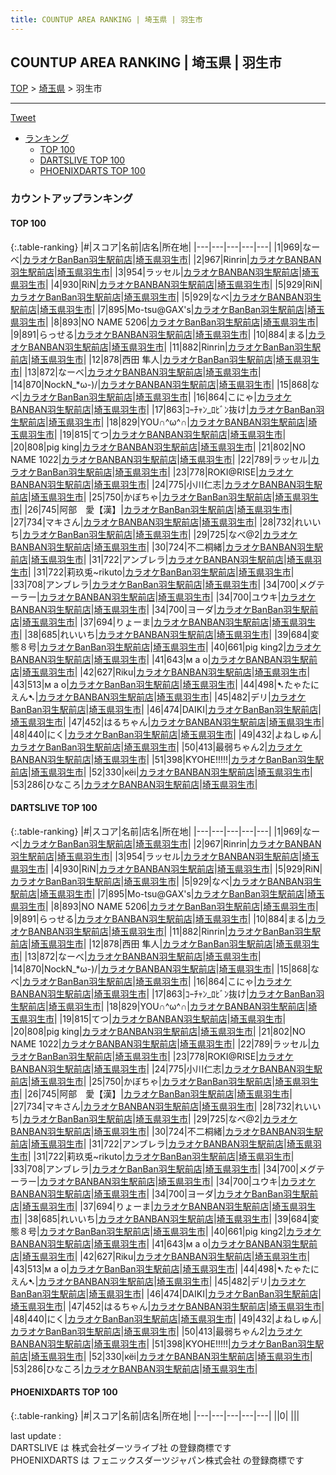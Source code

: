 ```yaml
---
title: COUNTUP AREA RANKING | 埼玉県 | 羽生市
---
```

## COUNTUP AREA RANKING | 埼玉県 | 羽生市

[TOP](/darts/rank/) > [埼玉県](/darts/rank/埼玉県/) > 羽生市

___

<a href="https://twitter.com/share?ref_src=twsrc%5Etfw" data-text="COUNTUP AREA RANKING | 埼玉県羽生市" class="twitter-share-button" data-hashtags="DARTSLIVE,PHOENIXDARTS,darts,ダーツ" data-show-count="false">Tweet</a>

* [ランキング](#カウントアップランキング)
    * [TOP 100](#top-100)
    * [DARTSLIVE TOP 100](#dartslive-top-100)
    * [PHOENIXDARTS TOP 100](#phoenixdarts-top-100)

### カウントアップランキング

#### TOP 100



{:.table-ranking}
|#|スコア|名前|店名|所在地|
|---|---|---|---|---|
|1|969|<span class="rank-name-dl">なーべ</span>|<a href="https://search.dartslive.com/jp/shop/749ad2576bab89d00d9b047a20a7ba1e">カラオケBanBan羽生駅前店</a>|<a href="/darts/rank/埼玉県/羽生市">埼玉県羽生市</a>|
|2|967|<span class="rank-name-dl">Rinrin</span>|<a href="https://search.dartslive.com/jp/shop/749ad2576bab89d00d9b047a20a7ba1e">カラオケBANBAN羽生駅前店</a>|<a href="/darts/rank/埼玉県/羽生市">埼玉県羽生市</a>|
|3|954|<span class="rank-name-dl">ラッセル</span>|<a href="https://search.dartslive.com/jp/shop/749ad2576bab89d00d9b047a20a7ba1e">カラオケBANBAN羽生駅前店</a>|<a href="/darts/rank/埼玉県/羽生市">埼玉県羽生市</a>|
|4|930|<span class="rank-name-dl">RiN</span>|<a href="https://search.dartslive.com/jp/shop/749ad2576bab89d00d9b047a20a7ba1e">カラオケBANBAN羽生駅前店</a>|<a href="/darts/rank/埼玉県/羽生市">埼玉県羽生市</a>|
|5|929|<span class="rank-name-dl">RiN</span>|<a href="https://search.dartslive.com/jp/shop/749ad2576bab89d00d9b047a20a7ba1e">カラオケBanBan羽生駅前店</a>|<a href="/darts/rank/埼玉県/羽生市">埼玉県羽生市</a>|
|5|929|<span class="rank-name-dl">なべ</span>|<a href="https://search.dartslive.com/jp/shop/749ad2576bab89d00d9b047a20a7ba1e">カラオケBANBAN羽生駅前店</a>|<a href="/darts/rank/埼玉県/羽生市">埼玉県羽生市</a>|
|7|895|<span class="rank-name-dl">Mo-tsu@GAX&#x27;s</span>|<a href="https://search.dartslive.com/jp/shop/749ad2576bab89d00d9b047a20a7ba1e">カラオケBanBan羽生駅前店</a>|<a href="/darts/rank/埼玉県/羽生市">埼玉県羽生市</a>|
|8|893|<span class="rank-name-dl">NO NAME 5206</span>|<a href="https://search.dartslive.com/jp/shop/749ad2576bab89d00d9b047a20a7ba1e">カラオケBanBan羽生駅前店</a>|<a href="/darts/rank/埼玉県/羽生市">埼玉県羽生市</a>|
|9|891|<span class="rank-name-dl">らっせる</span>|<a href="https://search.dartslive.com/jp/shop/749ad2576bab89d00d9b047a20a7ba1e">カラオケBANBAN羽生駅前店</a>|<a href="/darts/rank/埼玉県/羽生市">埼玉県羽生市</a>|
|10|884|<span class="rank-name-dl">まる</span>|<a href="https://search.dartslive.com/jp/shop/749ad2576bab89d00d9b047a20a7ba1e">カラオケBANBAN羽生駅前店</a>|<a href="/darts/rank/埼玉県/羽生市">埼玉県羽生市</a>|
|11|882|<span class="rank-name-dl">Rinrin</span>|<a href="https://search.dartslive.com/jp/shop/749ad2576bab89d00d9b047a20a7ba1e">カラオケBanBan羽生駅前店</a>|<a href="/darts/rank/埼玉県/羽生市">埼玉県羽生市</a>|
|12|878|<span class="rank-name-dl">西田 隼人</span>|<a href="https://search.dartslive.com/jp/shop/749ad2576bab89d00d9b047a20a7ba1e">カラオケBanBan羽生駅前店</a>|<a href="/darts/rank/埼玉県/羽生市">埼玉県羽生市</a>|
|13|872|<span class="rank-name-dl">なーべ</span>|<a href="https://search.dartslive.com/jp/shop/749ad2576bab89d00d9b047a20a7ba1e">カラオケBANBAN羽生駅前店</a>|<a href="/darts/rank/埼玉県/羽生市">埼玉県羽生市</a>|
|14|870|<span class="rank-name-dl">NockN_*ω-)/</span>|<a href="https://search.dartslive.com/jp/shop/749ad2576bab89d00d9b047a20a7ba1e">カラオケBANBAN羽生駅前店</a>|<a href="/darts/rank/埼玉県/羽生市">埼玉県羽生市</a>|
|15|868|<span class="rank-name-dl">なべ</span>|<a href="https://search.dartslive.com/jp/shop/749ad2576bab89d00d9b047a20a7ba1e">カラオケBanBan羽生駅前店</a>|<a href="/darts/rank/埼玉県/羽生市">埼玉県羽生市</a>|
|16|864|<span class="rank-name-dl">こにゃ</span>|<a href="https://search.dartslive.com/jp/shop/749ad2576bab89d00d9b047a20a7ba1e">カラオケBANBAN羽生駅前店</a>|<a href="/darts/rank/埼玉県/羽生市">埼玉県羽生市</a>|
|17|863|<span class="rank-name-dl">ｺｰﾁｬﾝ_ﾛﾋﾞﾝ抜け</span>|<a href="https://search.dartslive.com/jp/shop/749ad2576bab89d00d9b047a20a7ba1e">カラオケBanBan羽生駅前店</a>|<a href="/darts/rank/埼玉県/羽生市">埼玉県羽生市</a>|
|18|829|<span class="rank-name-dl">YOU∩^ω^∩</span>|<a href="https://search.dartslive.com/jp/shop/749ad2576bab89d00d9b047a20a7ba1e">カラオケBANBAN羽生駅前店</a>|<a href="/darts/rank/埼玉県/羽生市">埼玉県羽生市</a>|
|19|815|<span class="rank-name-dl">てつ</span>|<a href="https://search.dartslive.com/jp/shop/749ad2576bab89d00d9b047a20a7ba1e">カラオケBANBAN羽生駅前店</a>|<a href="/darts/rank/埼玉県/羽生市">埼玉県羽生市</a>|
|20|808|<span class="rank-name-dl">pig king</span>|<a href="https://search.dartslive.com/jp/shop/749ad2576bab89d00d9b047a20a7ba1e">カラオケBANBAN羽生駅前店</a>|<a href="/darts/rank/埼玉県/羽生市">埼玉県羽生市</a>|
|21|802|<span class="rank-name-dl">NO NAME 1022</span>|<a href="https://search.dartslive.com/jp/shop/749ad2576bab89d00d9b047a20a7ba1e">カラオケBANBAN羽生駅前店</a>|<a href="/darts/rank/埼玉県/羽生市">埼玉県羽生市</a>|
|22|789|<span class="rank-name-dl">ラッセル</span>|<a href="https://search.dartslive.com/jp/shop/749ad2576bab89d00d9b047a20a7ba1e">カラオケBanBan羽生駅前店</a>|<a href="/darts/rank/埼玉県/羽生市">埼玉県羽生市</a>|
|23|778|<span class="rank-name-dl">ROKI@RISE</span>|<a href="https://search.dartslive.com/jp/shop/749ad2576bab89d00d9b047a20a7ba1e">カラオケBANBAN羽生駅前店</a>|<a href="/darts/rank/埼玉県/羽生市">埼玉県羽生市</a>|
|24|775|<span class="rank-name-dl">小川仁志</span>|<a href="https://search.dartslive.com/jp/shop/749ad2576bab89d00d9b047a20a7ba1e">カラオケBANBAN羽生駅前店</a>|<a href="/darts/rank/埼玉県/羽生市">埼玉県羽生市</a>|
|25|750|<span class="rank-name-dl">かぼちゃ</span>|<a href="https://search.dartslive.com/jp/shop/749ad2576bab89d00d9b047a20a7ba1e">カラオケBanBan羽生駅前店</a>|<a href="/darts/rank/埼玉県/羽生市">埼玉県羽生市</a>|
|26|745|<span class="rank-name-dl">阿部　愛【漢】</span>|<a href="https://search.dartslive.com/jp/shop/749ad2576bab89d00d9b047a20a7ba1e">カラオケBanBan羽生駅前店</a>|<a href="/darts/rank/埼玉県/羽生市">埼玉県羽生市</a>|
|27|734|<span class="rank-name-dl">マキさん</span>|<a href="https://search.dartslive.com/jp/shop/749ad2576bab89d00d9b047a20a7ba1e">カラオケBANBAN羽生駅前店</a>|<a href="/darts/rank/埼玉県/羽生市">埼玉県羽生市</a>|
|28|732|<span class="rank-name-dl">れいいち</span>|<a href="https://search.dartslive.com/jp/shop/749ad2576bab89d00d9b047a20a7ba1e">カラオケBanBan羽生駅前店</a>|<a href="/darts/rank/埼玉県/羽生市">埼玉県羽生市</a>|
|29|725|<span class="rank-name-dl">なべ@2</span>|<a href="https://search.dartslive.com/jp/shop/749ad2576bab89d00d9b047a20a7ba1e">カラオケBANBAN羽生駅前店</a>|<a href="/darts/rank/埼玉県/羽生市">埼玉県羽生市</a>|
|30|724|<span class="rank-name-dl">不二桐緒</span>|<a href="https://search.dartslive.com/jp/shop/749ad2576bab89d00d9b047a20a7ba1e">カラオケBANBAN羽生駅前店</a>|<a href="/darts/rank/埼玉県/羽生市">埼玉県羽生市</a>|
|31|722|<span class="rank-name-dl">アンブレラ</span>|<a href="https://search.dartslive.com/jp/shop/749ad2576bab89d00d9b047a20a7ba1e">カラオケBANBAN羽生駅前店</a>|<a href="/darts/rank/埼玉県/羽生市">埼玉県羽生市</a>|
|31|722|<span class="rank-name-dl">莉玖兎~rikuto</span>|<a href="https://search.dartslive.com/jp/shop/749ad2576bab89d00d9b047a20a7ba1e">カラオケBanBan羽生駅前店</a>|<a href="/darts/rank/埼玉県/羽生市">埼玉県羽生市</a>|
|33|708|<span class="rank-name-dl">アンブレラ</span>|<a href="https://search.dartslive.com/jp/shop/749ad2576bab89d00d9b047a20a7ba1e">カラオケBanBan羽生駅前店</a>|<a href="/darts/rank/埼玉県/羽生市">埼玉県羽生市</a>|
|34|700|<span class="rank-name-dl">メグテーラー</span>|<a href="https://search.dartslive.com/jp/shop/749ad2576bab89d00d9b047a20a7ba1e">カラオケBANBAN羽生駅前店</a>|<a href="/darts/rank/埼玉県/羽生市">埼玉県羽生市</a>|
|34|700|<span class="rank-name-dl">ユウキ</span>|<a href="https://search.dartslive.com/jp/shop/749ad2576bab89d00d9b047a20a7ba1e">カラオケBANBAN羽生駅前店</a>|<a href="/darts/rank/埼玉県/羽生市">埼玉県羽生市</a>|
|34|700|<span class="rank-name-dl">ヨーダ</span>|<a href="https://search.dartslive.com/jp/shop/749ad2576bab89d00d9b047a20a7ba1e">カラオケBanBan羽生駅前店</a>|<a href="/darts/rank/埼玉県/羽生市">埼玉県羽生市</a>|
|37|694|<span class="rank-name-dl">りょーま</span>|<a href="https://search.dartslive.com/jp/shop/749ad2576bab89d00d9b047a20a7ba1e">カラオケBANBAN羽生駅前店</a>|<a href="/darts/rank/埼玉県/羽生市">埼玉県羽生市</a>|
|38|685|<span class="rank-name-dl">れいいち</span>|<a href="https://search.dartslive.com/jp/shop/749ad2576bab89d00d9b047a20a7ba1e">カラオケBANBAN羽生駅前店</a>|<a href="/darts/rank/埼玉県/羽生市">埼玉県羽生市</a>|
|39|684|<span class="rank-name-dl">変態８号</span>|<a href="https://search.dartslive.com/jp/shop/749ad2576bab89d00d9b047a20a7ba1e">カラオケBanBan羽生駅前店</a>|<a href="/darts/rank/埼玉県/羽生市">埼玉県羽生市</a>|
|40|661|<span class="rank-name-dl">pig king2</span>|<a href="https://search.dartslive.com/jp/shop/749ad2576bab89d00d9b047a20a7ba1e">カラオケBANBAN羽生駅前店</a>|<a href="/darts/rank/埼玉県/羽生市">埼玉県羽生市</a>|
|41|643|<span class="rank-name-dl">м а о</span>|<a href="https://search.dartslive.com/jp/shop/749ad2576bab89d00d9b047a20a7ba1e">カラオケBANBAN羽生駅前店</a>|<a href="/darts/rank/埼玉県/羽生市">埼玉県羽生市</a>|
|42|627|<span class="rank-name-dl">Riku</span>|<a href="https://search.dartslive.com/jp/shop/749ad2576bab89d00d9b047a20a7ba1e">カラオケBANBAN羽生駅前店</a>|<a href="/darts/rank/埼玉県/羽生市">埼玉県羽生市</a>|
|43|513|<span class="rank-name-dl">м а о</span>|<a href="https://search.dartslive.com/jp/shop/749ad2576bab89d00d9b047a20a7ba1e">カラオケBanBan羽生駅前店</a>|<a href="/darts/rank/埼玉県/羽生市">埼玉県羽生市</a>|
|44|498|<span class="rank-name-dl">➷たゃたにえん➷</span>|<a href="https://search.dartslive.com/jp/shop/749ad2576bab89d00d9b047a20a7ba1e">カラオケBANBAN羽生駅前店</a>|<a href="/darts/rank/埼玉県/羽生市">埼玉県羽生市</a>|
|45|482|<span class="rank-name-dl">デリ</span>|<a href="https://search.dartslive.com/jp/shop/749ad2576bab89d00d9b047a20a7ba1e">カラオケBanBan羽生駅前店</a>|<a href="/darts/rank/埼玉県/羽生市">埼玉県羽生市</a>|
|46|474|<span class="rank-name-dl">DAIKI</span>|<a href="https://search.dartslive.com/jp/shop/749ad2576bab89d00d9b047a20a7ba1e">カラオケBanBan羽生駅前店</a>|<a href="/darts/rank/埼玉県/羽生市">埼玉県羽生市</a>|
|47|452|<span class="rank-name-dl">はるちゃん</span>|<a href="https://search.dartslive.com/jp/shop/749ad2576bab89d00d9b047a20a7ba1e">カラオケBANBAN羽生駅前店</a>|<a href="/darts/rank/埼玉県/羽生市">埼玉県羽生市</a>|
|48|440|<span class="rank-name-dl">にく</span>|<a href="https://search.dartslive.com/jp/shop/749ad2576bab89d00d9b047a20a7ba1e">カラオケBanBan羽生駅前店</a>|<a href="/darts/rank/埼玉県/羽生市">埼玉県羽生市</a>|
|49|432|<span class="rank-name-dl">よねしゅん</span>|<a href="https://search.dartslive.com/jp/shop/749ad2576bab89d00d9b047a20a7ba1e">カラオケBanBan羽生駅前店</a>|<a href="/darts/rank/埼玉県/羽生市">埼玉県羽生市</a>|
|50|413|<span class="rank-name-dl">最弱ちゃん2</span>|<a href="https://search.dartslive.com/jp/shop/749ad2576bab89d00d9b047a20a7ba1e">カラオケBANBAN羽生駅前店</a>|<a href="/darts/rank/埼玉県/羽生市">埼玉県羽生市</a>|
|51|398|<span class="rank-name-dl">KYOHE!!!!!</span>|<a href="https://search.dartslive.com/jp/shop/749ad2576bab89d00d9b047a20a7ba1e">カラオケBanBan羽生駅前店</a>|<a href="/darts/rank/埼玉県/羽生市">埼玉県羽生市</a>|
|52|330|<span class="rank-name-dl">кёi</span>|<a href="https://search.dartslive.com/jp/shop/749ad2576bab89d00d9b047a20a7ba1e">カラオケBANBAN羽生駅前店</a>|<a href="/darts/rank/埼玉県/羽生市">埼玉県羽生市</a>|
|53|286|<span class="rank-name-dl">ひなころ</span>|<a href="https://search.dartslive.com/jp/shop/749ad2576bab89d00d9b047a20a7ba1e">カラオケBANBAN羽生駅前店</a>|<a href="/darts/rank/埼玉県/羽生市">埼玉県羽生市</a>|


#### DARTSLIVE TOP 100



{:.table-ranking}
|#|スコア|名前|店名|所在地|
|---|---|---|---|---|
|1|969|<span class="rank-name-dl">なーべ</span>|<a href="https://search.dartslive.com/jp/shop/749ad2576bab89d00d9b047a20a7ba1e">カラオケBanBan羽生駅前店</a>|<a href="/darts/rank/埼玉県/羽生市">埼玉県羽生市</a>|
|2|967|<span class="rank-name-dl">Rinrin</span>|<a href="https://search.dartslive.com/jp/shop/749ad2576bab89d00d9b047a20a7ba1e">カラオケBANBAN羽生駅前店</a>|<a href="/darts/rank/埼玉県/羽生市">埼玉県羽生市</a>|
|3|954|<span class="rank-name-dl">ラッセル</span>|<a href="https://search.dartslive.com/jp/shop/749ad2576bab89d00d9b047a20a7ba1e">カラオケBANBAN羽生駅前店</a>|<a href="/darts/rank/埼玉県/羽生市">埼玉県羽生市</a>|
|4|930|<span class="rank-name-dl">RiN</span>|<a href="https://search.dartslive.com/jp/shop/749ad2576bab89d00d9b047a20a7ba1e">カラオケBANBAN羽生駅前店</a>|<a href="/darts/rank/埼玉県/羽生市">埼玉県羽生市</a>|
|5|929|<span class="rank-name-dl">RiN</span>|<a href="https://search.dartslive.com/jp/shop/749ad2576bab89d00d9b047a20a7ba1e">カラオケBanBan羽生駅前店</a>|<a href="/darts/rank/埼玉県/羽生市">埼玉県羽生市</a>|
|5|929|<span class="rank-name-dl">なべ</span>|<a href="https://search.dartslive.com/jp/shop/749ad2576bab89d00d9b047a20a7ba1e">カラオケBANBAN羽生駅前店</a>|<a href="/darts/rank/埼玉県/羽生市">埼玉県羽生市</a>|
|7|895|<span class="rank-name-dl">Mo-tsu@GAX&#x27;s</span>|<a href="https://search.dartslive.com/jp/shop/749ad2576bab89d00d9b047a20a7ba1e">カラオケBanBan羽生駅前店</a>|<a href="/darts/rank/埼玉県/羽生市">埼玉県羽生市</a>|
|8|893|<span class="rank-name-dl">NO NAME 5206</span>|<a href="https://search.dartslive.com/jp/shop/749ad2576bab89d00d9b047a20a7ba1e">カラオケBanBan羽生駅前店</a>|<a href="/darts/rank/埼玉県/羽生市">埼玉県羽生市</a>|
|9|891|<span class="rank-name-dl">らっせる</span>|<a href="https://search.dartslive.com/jp/shop/749ad2576bab89d00d9b047a20a7ba1e">カラオケBANBAN羽生駅前店</a>|<a href="/darts/rank/埼玉県/羽生市">埼玉県羽生市</a>|
|10|884|<span class="rank-name-dl">まる</span>|<a href="https://search.dartslive.com/jp/shop/749ad2576bab89d00d9b047a20a7ba1e">カラオケBANBAN羽生駅前店</a>|<a href="/darts/rank/埼玉県/羽生市">埼玉県羽生市</a>|
|11|882|<span class="rank-name-dl">Rinrin</span>|<a href="https://search.dartslive.com/jp/shop/749ad2576bab89d00d9b047a20a7ba1e">カラオケBanBan羽生駅前店</a>|<a href="/darts/rank/埼玉県/羽生市">埼玉県羽生市</a>|
|12|878|<span class="rank-name-dl">西田 隼人</span>|<a href="https://search.dartslive.com/jp/shop/749ad2576bab89d00d9b047a20a7ba1e">カラオケBanBan羽生駅前店</a>|<a href="/darts/rank/埼玉県/羽生市">埼玉県羽生市</a>|
|13|872|<span class="rank-name-dl">なーべ</span>|<a href="https://search.dartslive.com/jp/shop/749ad2576bab89d00d9b047a20a7ba1e">カラオケBANBAN羽生駅前店</a>|<a href="/darts/rank/埼玉県/羽生市">埼玉県羽生市</a>|
|14|870|<span class="rank-name-dl">NockN_*ω-)/</span>|<a href="https://search.dartslive.com/jp/shop/749ad2576bab89d00d9b047a20a7ba1e">カラオケBANBAN羽生駅前店</a>|<a href="/darts/rank/埼玉県/羽生市">埼玉県羽生市</a>|
|15|868|<span class="rank-name-dl">なべ</span>|<a href="https://search.dartslive.com/jp/shop/749ad2576bab89d00d9b047a20a7ba1e">カラオケBanBan羽生駅前店</a>|<a href="/darts/rank/埼玉県/羽生市">埼玉県羽生市</a>|
|16|864|<span class="rank-name-dl">こにゃ</span>|<a href="https://search.dartslive.com/jp/shop/749ad2576bab89d00d9b047a20a7ba1e">カラオケBANBAN羽生駅前店</a>|<a href="/darts/rank/埼玉県/羽生市">埼玉県羽生市</a>|
|17|863|<span class="rank-name-dl">ｺｰﾁｬﾝ_ﾛﾋﾞﾝ抜け</span>|<a href="https://search.dartslive.com/jp/shop/749ad2576bab89d00d9b047a20a7ba1e">カラオケBanBan羽生駅前店</a>|<a href="/darts/rank/埼玉県/羽生市">埼玉県羽生市</a>|
|18|829|<span class="rank-name-dl">YOU∩^ω^∩</span>|<a href="https://search.dartslive.com/jp/shop/749ad2576bab89d00d9b047a20a7ba1e">カラオケBANBAN羽生駅前店</a>|<a href="/darts/rank/埼玉県/羽生市">埼玉県羽生市</a>|
|19|815|<span class="rank-name-dl">てつ</span>|<a href="https://search.dartslive.com/jp/shop/749ad2576bab89d00d9b047a20a7ba1e">カラオケBANBAN羽生駅前店</a>|<a href="/darts/rank/埼玉県/羽生市">埼玉県羽生市</a>|
|20|808|<span class="rank-name-dl">pig king</span>|<a href="https://search.dartslive.com/jp/shop/749ad2576bab89d00d9b047a20a7ba1e">カラオケBANBAN羽生駅前店</a>|<a href="/darts/rank/埼玉県/羽生市">埼玉県羽生市</a>|
|21|802|<span class="rank-name-dl">NO NAME 1022</span>|<a href="https://search.dartslive.com/jp/shop/749ad2576bab89d00d9b047a20a7ba1e">カラオケBANBAN羽生駅前店</a>|<a href="/darts/rank/埼玉県/羽生市">埼玉県羽生市</a>|
|22|789|<span class="rank-name-dl">ラッセル</span>|<a href="https://search.dartslive.com/jp/shop/749ad2576bab89d00d9b047a20a7ba1e">カラオケBanBan羽生駅前店</a>|<a href="/darts/rank/埼玉県/羽生市">埼玉県羽生市</a>|
|23|778|<span class="rank-name-dl">ROKI@RISE</span>|<a href="https://search.dartslive.com/jp/shop/749ad2576bab89d00d9b047a20a7ba1e">カラオケBANBAN羽生駅前店</a>|<a href="/darts/rank/埼玉県/羽生市">埼玉県羽生市</a>|
|24|775|<span class="rank-name-dl">小川仁志</span>|<a href="https://search.dartslive.com/jp/shop/749ad2576bab89d00d9b047a20a7ba1e">カラオケBANBAN羽生駅前店</a>|<a href="/darts/rank/埼玉県/羽生市">埼玉県羽生市</a>|
|25|750|<span class="rank-name-dl">かぼちゃ</span>|<a href="https://search.dartslive.com/jp/shop/749ad2576bab89d00d9b047a20a7ba1e">カラオケBanBan羽生駅前店</a>|<a href="/darts/rank/埼玉県/羽生市">埼玉県羽生市</a>|
|26|745|<span class="rank-name-dl">阿部　愛【漢】</span>|<a href="https://search.dartslive.com/jp/shop/749ad2576bab89d00d9b047a20a7ba1e">カラオケBanBan羽生駅前店</a>|<a href="/darts/rank/埼玉県/羽生市">埼玉県羽生市</a>|
|27|734|<span class="rank-name-dl">マキさん</span>|<a href="https://search.dartslive.com/jp/shop/749ad2576bab89d00d9b047a20a7ba1e">カラオケBANBAN羽生駅前店</a>|<a href="/darts/rank/埼玉県/羽生市">埼玉県羽生市</a>|
|28|732|<span class="rank-name-dl">れいいち</span>|<a href="https://search.dartslive.com/jp/shop/749ad2576bab89d00d9b047a20a7ba1e">カラオケBanBan羽生駅前店</a>|<a href="/darts/rank/埼玉県/羽生市">埼玉県羽生市</a>|
|29|725|<span class="rank-name-dl">なべ@2</span>|<a href="https://search.dartslive.com/jp/shop/749ad2576bab89d00d9b047a20a7ba1e">カラオケBANBAN羽生駅前店</a>|<a href="/darts/rank/埼玉県/羽生市">埼玉県羽生市</a>|
|30|724|<span class="rank-name-dl">不二桐緒</span>|<a href="https://search.dartslive.com/jp/shop/749ad2576bab89d00d9b047a20a7ba1e">カラオケBANBAN羽生駅前店</a>|<a href="/darts/rank/埼玉県/羽生市">埼玉県羽生市</a>|
|31|722|<span class="rank-name-dl">アンブレラ</span>|<a href="https://search.dartslive.com/jp/shop/749ad2576bab89d00d9b047a20a7ba1e">カラオケBANBAN羽生駅前店</a>|<a href="/darts/rank/埼玉県/羽生市">埼玉県羽生市</a>|
|31|722|<span class="rank-name-dl">莉玖兎~rikuto</span>|<a href="https://search.dartslive.com/jp/shop/749ad2576bab89d00d9b047a20a7ba1e">カラオケBanBan羽生駅前店</a>|<a href="/darts/rank/埼玉県/羽生市">埼玉県羽生市</a>|
|33|708|<span class="rank-name-dl">アンブレラ</span>|<a href="https://search.dartslive.com/jp/shop/749ad2576bab89d00d9b047a20a7ba1e">カラオケBanBan羽生駅前店</a>|<a href="/darts/rank/埼玉県/羽生市">埼玉県羽生市</a>|
|34|700|<span class="rank-name-dl">メグテーラー</span>|<a href="https://search.dartslive.com/jp/shop/749ad2576bab89d00d9b047a20a7ba1e">カラオケBANBAN羽生駅前店</a>|<a href="/darts/rank/埼玉県/羽生市">埼玉県羽生市</a>|
|34|700|<span class="rank-name-dl">ユウキ</span>|<a href="https://search.dartslive.com/jp/shop/749ad2576bab89d00d9b047a20a7ba1e">カラオケBANBAN羽生駅前店</a>|<a href="/darts/rank/埼玉県/羽生市">埼玉県羽生市</a>|
|34|700|<span class="rank-name-dl">ヨーダ</span>|<a href="https://search.dartslive.com/jp/shop/749ad2576bab89d00d9b047a20a7ba1e">カラオケBanBan羽生駅前店</a>|<a href="/darts/rank/埼玉県/羽生市">埼玉県羽生市</a>|
|37|694|<span class="rank-name-dl">りょーま</span>|<a href="https://search.dartslive.com/jp/shop/749ad2576bab89d00d9b047a20a7ba1e">カラオケBANBAN羽生駅前店</a>|<a href="/darts/rank/埼玉県/羽生市">埼玉県羽生市</a>|
|38|685|<span class="rank-name-dl">れいいち</span>|<a href="https://search.dartslive.com/jp/shop/749ad2576bab89d00d9b047a20a7ba1e">カラオケBANBAN羽生駅前店</a>|<a href="/darts/rank/埼玉県/羽生市">埼玉県羽生市</a>|
|39|684|<span class="rank-name-dl">変態８号</span>|<a href="https://search.dartslive.com/jp/shop/749ad2576bab89d00d9b047a20a7ba1e">カラオケBanBan羽生駅前店</a>|<a href="/darts/rank/埼玉県/羽生市">埼玉県羽生市</a>|
|40|661|<span class="rank-name-dl">pig king2</span>|<a href="https://search.dartslive.com/jp/shop/749ad2576bab89d00d9b047a20a7ba1e">カラオケBANBAN羽生駅前店</a>|<a href="/darts/rank/埼玉県/羽生市">埼玉県羽生市</a>|
|41|643|<span class="rank-name-dl">м а о</span>|<a href="https://search.dartslive.com/jp/shop/749ad2576bab89d00d9b047a20a7ba1e">カラオケBANBAN羽生駅前店</a>|<a href="/darts/rank/埼玉県/羽生市">埼玉県羽生市</a>|
|42|627|<span class="rank-name-dl">Riku</span>|<a href="https://search.dartslive.com/jp/shop/749ad2576bab89d00d9b047a20a7ba1e">カラオケBANBAN羽生駅前店</a>|<a href="/darts/rank/埼玉県/羽生市">埼玉県羽生市</a>|
|43|513|<span class="rank-name-dl">м а о</span>|<a href="https://search.dartslive.com/jp/shop/749ad2576bab89d00d9b047a20a7ba1e">カラオケBanBan羽生駅前店</a>|<a href="/darts/rank/埼玉県/羽生市">埼玉県羽生市</a>|
|44|498|<span class="rank-name-dl">➷たゃたにえん➷</span>|<a href="https://search.dartslive.com/jp/shop/749ad2576bab89d00d9b047a20a7ba1e">カラオケBANBAN羽生駅前店</a>|<a href="/darts/rank/埼玉県/羽生市">埼玉県羽生市</a>|
|45|482|<span class="rank-name-dl">デリ</span>|<a href="https://search.dartslive.com/jp/shop/749ad2576bab89d00d9b047a20a7ba1e">カラオケBanBan羽生駅前店</a>|<a href="/darts/rank/埼玉県/羽生市">埼玉県羽生市</a>|
|46|474|<span class="rank-name-dl">DAIKI</span>|<a href="https://search.dartslive.com/jp/shop/749ad2576bab89d00d9b047a20a7ba1e">カラオケBanBan羽生駅前店</a>|<a href="/darts/rank/埼玉県/羽生市">埼玉県羽生市</a>|
|47|452|<span class="rank-name-dl">はるちゃん</span>|<a href="https://search.dartslive.com/jp/shop/749ad2576bab89d00d9b047a20a7ba1e">カラオケBANBAN羽生駅前店</a>|<a href="/darts/rank/埼玉県/羽生市">埼玉県羽生市</a>|
|48|440|<span class="rank-name-dl">にく</span>|<a href="https://search.dartslive.com/jp/shop/749ad2576bab89d00d9b047a20a7ba1e">カラオケBanBan羽生駅前店</a>|<a href="/darts/rank/埼玉県/羽生市">埼玉県羽生市</a>|
|49|432|<span class="rank-name-dl">よねしゅん</span>|<a href="https://search.dartslive.com/jp/shop/749ad2576bab89d00d9b047a20a7ba1e">カラオケBanBan羽生駅前店</a>|<a href="/darts/rank/埼玉県/羽生市">埼玉県羽生市</a>|
|50|413|<span class="rank-name-dl">最弱ちゃん2</span>|<a href="https://search.dartslive.com/jp/shop/749ad2576bab89d00d9b047a20a7ba1e">カラオケBANBAN羽生駅前店</a>|<a href="/darts/rank/埼玉県/羽生市">埼玉県羽生市</a>|
|51|398|<span class="rank-name-dl">KYOHE!!!!!</span>|<a href="https://search.dartslive.com/jp/shop/749ad2576bab89d00d9b047a20a7ba1e">カラオケBanBan羽生駅前店</a>|<a href="/darts/rank/埼玉県/羽生市">埼玉県羽生市</a>|
|52|330|<span class="rank-name-dl">кёi</span>|<a href="https://search.dartslive.com/jp/shop/749ad2576bab89d00d9b047a20a7ba1e">カラオケBANBAN羽生駅前店</a>|<a href="/darts/rank/埼玉県/羽生市">埼玉県羽生市</a>|
|53|286|<span class="rank-name-dl">ひなころ</span>|<a href="https://search.dartslive.com/jp/shop/749ad2576bab89d00d9b047a20a7ba1e">カラオケBANBAN羽生駅前店</a>|<a href="/darts/rank/埼玉県/羽生市">埼玉県羽生市</a>|


#### PHOENIXDARTS TOP 100



{:.table-ranking}
|#|スコア|名前|店名|所在地|
|---|---|---|---|---|
||0|<span class="rank-name-dl"> </span>|<a href=""></a>|<a href="/darts/rank//"></a>|


<div class="footer border-top border-gray-light mt-5 pt-3 text-right text-gray">
    last update : <span style="font-weight: italic" id="foot_last_modified"></span><br />
    DARTSLIVE は 株式会社ダーツライブ社 の登録商標です<br />
    PHOENIXDARTS は フェニックスダーツジャパン株式会社 の登録商標です<br />
</div>

<script src="https://cdnjs.cloudflare.com/ajax/libs/jquery.tablesorter/2.31.3/js/jquery.tablesorter.min.js" integrity="sha512-qzgd5cYSZcosqpzpn7zF2ZId8f/8CHmFKZ8j7mU4OUXTNRd5g+ZHBPsgKEwoqxCtdQvExE5LprwwPAgoicguNg==" crossorigin="anonymous" referrerpolicy="no-referrer"></script>
<link rel="stylesheet" href="https://cdnjs.cloudflare.com/ajax/libs/jquery.tablesorter/2.31.3/css/theme.default.min.css" integrity="sha512-wghhOJkjQX0Lh3NSWvNKeZ0ZpNn+SPVXX1Qyc9OCaogADktxrBiBdKGDoqVUOyhStvMBmJQ8ZdMHiR3wuEq8+w==" crossorigin="anonymous" referrerpolicy="no-referrer" />
<script>
$(function() {
    $(".table-ranking").tablesorter({sortList:[[0, 0]]});
    $("#foot_last_modified").text(formatDate(new Date(document.lastModified), 'yyyy-MM-dd HH:mm:ss'));
});
</script>

<script async src="https://platform.twitter.com/widgets.js" charset="utf-8"></script>